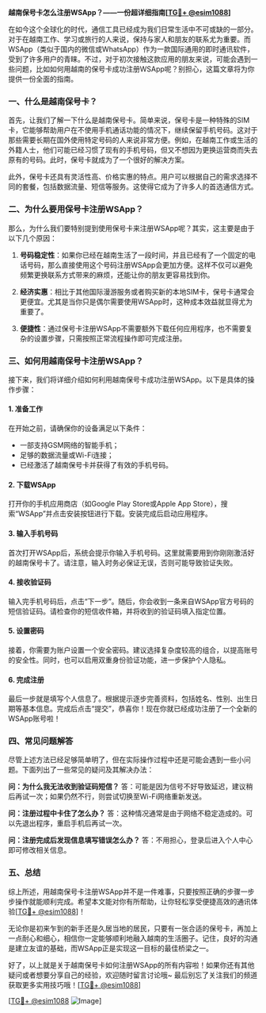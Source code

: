 **越南保号卡怎么注册WSApp？——一份超详细指南[[TG💪+ @esim1088](https://t.me/s/esim1088)]**

在如今这个全球化的时代，通信工具已经成为我们日常生活中不可或缺的一部分。对于在越南工作、学习或旅行的人来说，保持与家人和朋友的联系尤为重要。而WSApp（类似于国内的微信或WhatsApp）作为一款国际通用的即时通讯软件，受到了许多用户的青睐。不过，对于初次接触这款应用的朋友来说，可能会遇到一些问题，比如如何用越南的保号卡成功注册WSApp呢？别担心，这篇文章将为你提供一份全面的指南。

### 一、什么是越南保号卡？

首先，让我们了解一下什么是越南保号卡。简单来说，保号卡是一种特殊的SIM卡，它能够帮助用户在不使用手机通话功能的情况下，继续保留手机号码。这对于那些需要长期在国外使用特定号码的人来说非常方便。例如，在越南工作或生活的外籍人士，他们可能已经习惯了现有的手机号码，但又不想因为更换运营商而失去原有的号码。此时，保号卡就成为了一个很好的解决方案。

此外，保号卡还具有灵活性高、价格实惠的特点。用户可以根据自己的需求选择不同的套餐，包括数据流量、短信等服务。这使得它成为了许多人的首选通信方式。

### 二、为什么要用保号卡注册WSApp？

那么，为什么我们要特别提到使用保号卡来注册WSApp呢？其实，这主要是由于以下几个原因：

1. **号码稳定性**：如果你已经在越南生活了一段时间，并且已经有了一个固定的电话号码，那么直接使用这个号码注册WSApp会更加方便。这样不仅可以避免频繁更换联系方式带来的麻烦，还能让你的朋友更容易找到你。
   
2. **经济实惠**：相比于其他国际漫游服务或者购买新的本地SIM卡，保号卡通常会更便宜。尤其是当你只是偶尔需要使用WSApp时，这种成本效益就显得尤为重要了。

3. **便捷性**：通过保号卡注册WSApp不需要额外下载任何应用程序，也不需要复杂的设置步骤，只需按照正常流程操作即可完成注册。

### 三、如何用越南保号卡注册WSApp？

接下来，我们将详细介绍如何利用越南保号卡成功注册WSApp。以下是具体的操作步骤：

#### 1. 准备工作

在开始之前，请确保你的设备满足以下条件：
- 一部支持GSM网络的智能手机；
- 足够的数据流量或Wi-Fi连接；
- 已经激活了越南保号卡并获得了有效的手机号码。

#### 2. 下载WSApp

打开你的手机应用商店（如Google Play Store或Apple App Store），搜索“WSApp”并点击安装按钮进行下载。安装完成后启动应用程序。

#### 3. 输入手机号码

首次打开WSApp后，系统会提示你输入手机号码。这里就需要用到你刚刚激活好的越南保号卡了。请注意，输入时务必保证无误，否则可能导致验证失败。

#### 4. 接收验证码

输入完手机号码后，点击“下一步”。随后，你会收到一条来自WSApp官方号码的短信验证码。请检查你的短信收件箱，并将收到的验证码填入指定位置。

#### 5. 设置密码

接着，你需要为账户设置一个安全密码。建议选择复杂度较高的组合，以提高账号的安全性。同时，也可以启用双重身份验证功能，进一步保护个人隐私。

#### 6. 完成注册

最后一步就是填写个人信息了。根据提示逐步完善资料，包括姓名、性别、出生日期等基本信息。完成后点击“提交”，恭喜你！现在你就已经成功注册了一个全新的WSApp账号啦！

### 四、常见问题解答

尽管上述方法已经足够简单明了，但在实际操作过程中还是可能会遇到一些小问题。下面列出了一些常见的疑问及其解决办法：

**问：为什么我无法收到验证码短信？**
答：可能是因为信号不好导致延迟，建议稍后再试一次；如果仍然不行，则尝试切换至Wi-Fi网络重新发送。

**问：注册过程中卡住了怎么办？**
答：这种情况通常是由于网络不稳定造成的。可以先退出程序，重启手机后再试一次。

**问：注册完成后发现信息填写错误怎么办？**
答：不用担心，登录后进入个人中心即可修改相关信息。

### 五、总结

综上所述，用越南保号卡注册WSApp并不是一件难事，只要按照正确的步骤一步步操作就能顺利完成。希望本文能对你有所帮助，让你轻松享受便捷高效的通讯体验[[TG💪+ @esim1088](https://t.me/s/esim1088)]！

无论你是初来乍到的新手还是久居当地的居民，只要有一张合适的保号卡，再加上一点耐心和细心，相信你一定能够顺利地融入越南的生活圈子。记住，良好的沟通是建立友谊的基础，而WSApp正是实现这一目标的最佳桥梁之一。

好了，以上就是关于越南保号卡如何注册WSApp的所有内容啦！如果你还有其他疑问或者想要分享自己的经验，欢迎随时留言讨论哦~ 最后别忘了关注我们的频道获取更多实用技巧哦！[[TG💪+ @esim1088](https://t.me/s/esim1088)] 

[[TG💪+ @esim1088](https://t.me/s/esim1088) ![Image](https://i.postimg.cc/4NQfJmqS/Snipaste-2025-05-13-00-14-12.png)]